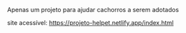 Apenas um projeto para ajudar cachorros a serem adotados

site acessível: https://projeto-helpet.netlify.app/index.html
